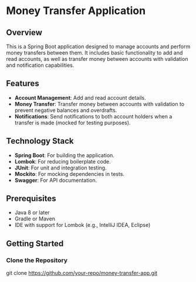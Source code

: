 # Money Transfer Application

## Overview

This is a Spring Boot application designed to manage accounts and perform money transfers between them. It includes basic functionality to add and read accounts, as well as transfer money between accounts with validation and notification capabilities.

## Features

- **Account Management**: Add and read account details.
- **Money Transfer**: Transfer money between accounts with validation to prevent negative balances and overdrafts.
- **Notifications**: Send notifications to both account holders when a transfer is made (mocked for testing purposes).

## Technology Stack

- **Spring Boot**: For building the application.
- **Lombok**: For reducing boilerplate code.
- **JUnit**: For unit and integration testing.
- **Mockito**: For mocking dependencies in tests.
- **Swagger**: For API documentation.

## Prerequisites

- Java 8 or later
- Gradle or Maven
- IDE with support for Lombok (e.g., IntelliJ IDEA, Eclipse)

## Getting Started

### Clone the Repository
git clone https://github.com/your-repo/money-transfer-app.git
